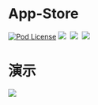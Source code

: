 # App-Store 
[![Pod License](http://img.shields.io/cocoapods/l/SDWebImage.svg?style=flat)](https://www.apache.org/licenses/LICENSE-2.0.html)
[![](https://img.shields.io/badge/support-iOS9%2B-blue.svg?style=flat)](https://www.apple.com/nl/ios/)&nbsp;
[![](https://img.shields.io/badge/Xcode-9.0-blue.svg)](https://developer.apple.com/xcode/)&nbsp;
[![](https://img.shields.io/badge/language-swift-f48041.svg?style=flat)](https://www.apple.com/)&nbsp; 
# 演示 
![](https://github.com/Hurdery/App-Store/blob/master/screenshot/as.gif)
